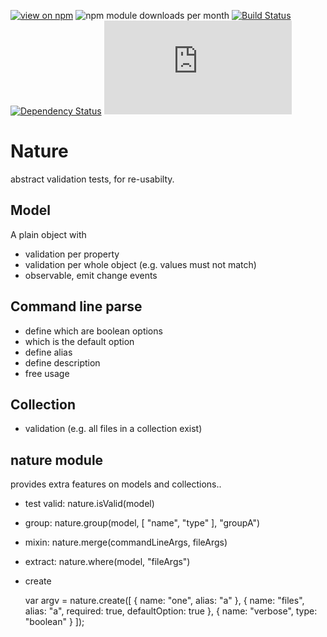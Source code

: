 [![view on npm](http://img.shields.io/npm/v/nature.svg)](https://www.npmjs.org/package/nature)
![npm module downloads per month](http://img.shields.io/npm/dm/nature.svg)
[![Build Status](https://travis-ci.org/75lb/nature.svg?branch=master)](https://travis-ci.org/75lb/nature)
[![Dependency Status](https://david-dm.org/75lb/nature.svg)](https://david-dm.org/75lb/nature)
![Analytics](https://ga-beacon.appspot.com/UA-27725889-9/nature/README.md?pixel)

Nature
======
abstract validation tests, for re-usabilty. 

Model
-----
A plain object with 

- validation per property
- validation per whole object (e.g. values must not match)
- observable, emit change events

Command line parse
------------------

- define which are boolean options
- which is the default option
- define alias
- define description
- free usage    

Collection
----------

- validation (e.g. all files in a collection exist)

nature module
-------------
provides extra features on models and collections.. 

- test valid:   nature.isValid(model)
- group:        nature.group(model, [ "name", "type" ], "groupA")
- mixin:        nature.merge(commandLineArgs, fileArgs)
- extract:      nature.where(model, "fileArgs")
- create

    var argv = nature.create([
        { name: "one", alias: "a" },
        { name: "files", alias: "a", required: true, defaultOption: true },
        { name: "verbose", type: "boolean" }
    ]);
